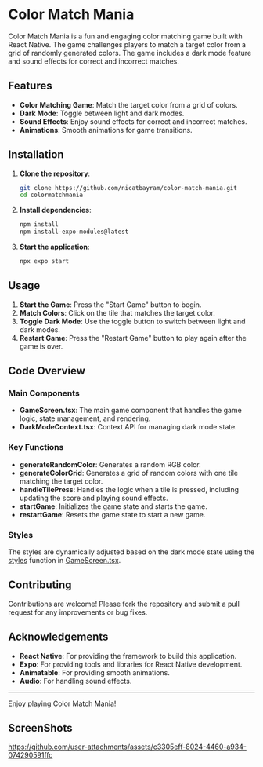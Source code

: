 # Color Match Mania

Color Match Mania is a fun and engaging color matching game built with React Native. The game challenges players to match a target color from a grid of randomly generated colors. The game includes a dark mode feature and sound effects for correct and incorrect matches.

## Features

- **Color Matching Game**: Match the target color from a grid of colors.
- **Dark Mode**: Toggle between light and dark modes.
- **Sound Effects**: Enjoy sound effects for correct and incorrect matches.
- **Animations**: Smooth animations for game transitions.

## Installation

1. **Clone the repository**:
    ```sh
    git clone https://github.com/nicatbayram/color-match-mania.git
    cd colormatchmania
    ```

2. **Install dependencies**:
    ```sh
    npm install
    npm install-expo-modules@latest
    ```

3. **Start the application**:
    ```sh
    npx expo start
    ```

## Usage

1. **Start the Game**: Press the "Start Game" button to begin.
2. **Match Colors**: Click on the tile that matches the target color.
3. **Toggle Dark Mode**: Use the toggle button to switch between light and dark modes.
4. **Restart Game**: Press the "Restart Game" button to play again after the game is over.

## Code Overview

### Main Components

- **GameScreen.tsx**: The main game component that handles the game logic, state management, and rendering.
- **DarkModeContext.tsx**: Context API for managing dark mode state.

### Key Functions

- **generateRandomColor**: Generates a random RGB color.
- **generateColorGrid**: Generates a grid of random colors with one tile matching the target color.
- **handleTilePress**: Handles the logic when a tile is pressed, including updating the score and playing sound effects.
- **startGame**: Initializes the game state and starts the game.
- **restartGame**: Resets the game state to start a new game.

### Styles

The styles are dynamically adjusted based on the dark mode state using the [styles](http://_vscodecontentref_/1) function in [GameScreen.tsx](http://_vscodecontentref_/2).

## Contributing

Contributions are welcome! Please fork the repository and submit a pull request for any improvements or bug fixes.


## Acknowledgements

- **React Native**: For providing the framework to build this application.
- **Expo**: For providing tools and libraries for React Native development.
- **Animatable**: For providing smooth animations.
- **Audio**: For handling sound effects.

---
Enjoy playing Color Match Mania!

## ScreenShots

https://github.com/user-attachments/assets/c3305eff-8024-4460-a934-074290591ffc





